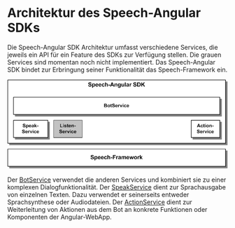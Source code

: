 # Architektur des Speech-Angular SDKs


Die Speech-Angular SDK Architektur umfasst verschiedene Services, die jeweils ein API für ein Feature des SDKs zur Verfügung stellen. Die grauen Services sind momentan noch nicht implementiert. Das Speech-Angular SDK bindet zur Erbringung seiner Funktionalität das Speech-Framework ein.

![Gesamtarchitektur](Architektur-1.gif)

Der [BotService](BotService.md) verwendet die anderen Services und kombiniert sie zu einer komplexen Dialogfunktionalität.
Der [SpeakService](SpeakService.md) dient zur Sprachausgabe von einzelnen Texten. Dazu verwendet er seinerseits entweder Sprachsynthese oder Audiodateien. Der [ActionService](ActionService.md) dient zur Weiterleitung von Aktionen aus dem Bot an konkrete Funktionen oder Komponenten der Angular-WebApp.   

